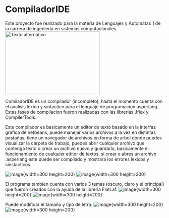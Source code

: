 # CompiladorIDE 
Este proyecto fue realizado para la materia de Lenguajes y Automatas 1 de la carrera de ingenieria en sistemas computacionales.
<img src="[ruta_de_la_imagen](https://github.com/dev-aj001/CompiladorIDE/assets/64895977/951a4106-b1a5-4501-9df5-15657736148f)" alt="Texto alternativo" width="300" height="200">

ComiladorIDE es un compilador (incompleto), hasta el momento cuenta con el analisis lexico y sintactico para el lenguaje de programacion asperlang.
Estas fases de compilacion fueron realizadas con las librerias Jflex y CompilerTools.

Este compilador es basicamente un editor de texto basado en la interfaz grafica de netbeans, puede manejar varios archivos a la vez en distintas pestañas,
tiene un navegador de archivos en forma de arbol donde puedes visualizar la carpeta de trabajo, puedes abrir cualquier archivo que contenga texto o crear 
un archivo nuevo y guardarlo, basicamente el funcionamiento de cualquier editor de textos, si crear o abres un archivo .asperlang este puede ser compilado
y mostrara los errores lexicos y sinstacticos.

![image](https://github.com/dev-aj001/CompiladorIDE/assets/64895977/282e3551-c3c7-4f56-95d0-80c629c31680){width=300 height=200}
![image](https://github.com/dev-aj001/CompiladorIDE/assets/64895977/6cf8ab8a-f30e-4425-ad19-7e9811b3deb3){width=300 height=200}

El programa tambien cuenta con varios 3 temas (oscuro, claro y el principal) que fueron creados con la ayuda de la libreria FlatLaf.
![image](https://github.com/dev-aj001/CompiladorIDE/assets/64895977/004075b4-30b8-4c90-9a1c-8ec70df2d813){width=300 height=200}
![image](https://github.com/dev-aj001/CompiladorIDE/assets/64895977/9969c950-c797-4ea1-b59b-221206b794a5){width=300 height=200}

Puede modificar el tamaño y tipo de letra.
![image](https://github.com/dev-aj001/CompiladorIDE/assets/64895977/68577d1d-4432-4f13-8add-892ae68bcfad){width=300 height=200}
![image](https://github.com/dev-aj001/CompiladorIDE/assets/64895977/bbcd04bc-ce1e-4d9c-9b9c-4117e34e5650){width=300 height=200}
